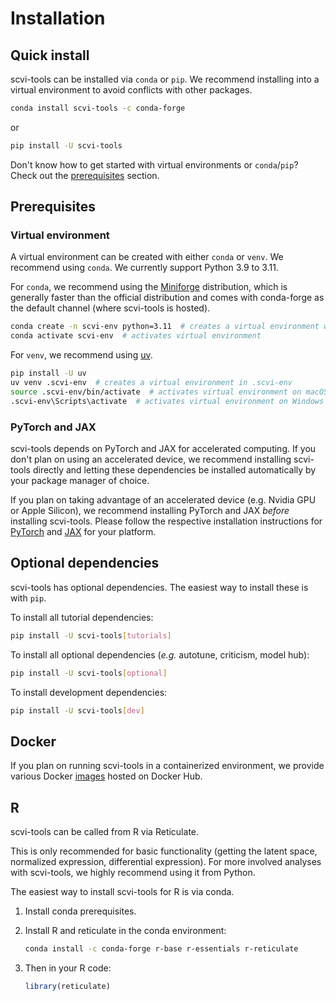 # Installation

## Quick install

scvi-tools can be installed via `conda` or `pip`. We recommend installing into a virtual environment
to avoid conflicts with other packages.

```bash
conda install scvi-tools -c conda-forge
```

or

```bash
pip install -U scvi-tools
```

Don't know how to get started with virtual environments or `conda`/`pip`? Check out the
[prerequisites](#prerequisites) section.

## Prerequisites

### Virtual environment

A virtual environment can be created with either `conda` or `venv`. We recommend using `conda`. We
currently support Python 3.9 to 3.11.

For `conda`, we recommend using the [Miniforge](https://github.com/conda-forge/miniforge)
distribution, which is generally faster than the official distribution and comes with conda-forge
as the default channel (where scvi-tools is hosted).

```bash
conda create -n scvi-env python=3.11  # creates a virtual environment with python 3.11
conda activate scvi-env  # activates virtual environment
```

For `venv`, we recommend using [uv](https://github.com/astral-sh/uv).

```bash
pip install -U uv
uv venv .scvi-env  # creates a virtual environment in .scvi-env
source .scvi-env/bin/activate  # activates virtual environment on macOS and Linux
.scvi-env\Scripts\activate  # activates virtual environment on Windows
```

### PyTorch and JAX

scvi-tools depends on PyTorch and JAX for accelerated computing. If you don't plan on using
an accelerated device, we recommend installing scvi-tools directly and letting these dependencies
be installed automatically by your package manager of choice.

If you plan on taking advantage of an accelerated device (e.g. Nvidia GPU or Apple Silicon), we
recommend installing PyTorch and JAX _before_ installing scvi-tools. Please follow the respective
installation instructions for [PyTorch](https://pytorch.org/get-started/locally/) and
[JAX](https://jax.readthedocs.io/en/latest/installation.html) for your platform.

## Optional dependencies

scvi-tools has optional dependencies. The easiest way to install these is with `pip`.

To install all tutorial dependencies:

```bash
pip install -U scvi-tools[tutorials]
```

To install all optional dependencies (_e.g._ autotune, criticism, model hub):

```bash
pip install -U scvi-tools[optional]
```

To install development dependencies:

```bash
pip install -U scvi-tools[dev]
```

## Docker

If you plan on running scvi-tools in a containerized environment, we provide various Docker
[images](https://hub.docker.com/repository/docker/scverse/scvi-tools/general) hosted on Docker Hub.

## R

scvi-tools can be called from R via Reticulate.

This is only recommended for basic functionality (getting the latent space, normalized expression,
differential expression). For more involved analyses with scvi-tools, we highly recommend using it
from Python.

The easiest way to install scvi-tools for R is via conda.

1. Install conda prerequisites.

2. Install R and reticulate in the conda environment:

    ```bash
    conda install -c conda-forge r-base r-essentials r-reticulate
    ```

3. Then in your R code:

    ```R
    library(reticulate)
    ```
